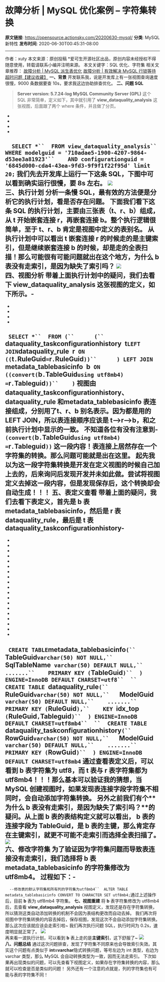 # 故障分析 | MySQL 优化案例 &#8211; 字符集转换

**原文链接**: https://opensource.actionsky.com/20200630-mysql/
**分类**: MySQL 新特性
**发布时间**: 2020-06-30T00:45:31-08:00

---

作者：xuty
本文来源：原创投稿
*爱可生开源社区出品，原创内容未经授权不得随意使用，转载请联系小编并注明来源。
本文关键字：SQL 优化、字符集
相关文章推荐：
[故障分析 | MySQL 派生表优化](https://opensource.actionsky.com/20200303-mysql/)
[故障分析 | 有效解决 MySQL 行锁等待超时问题【建议收藏】](https://opensource.actionsky.com/20200421-mysql/)
**一、背景**
开发联系我，说是开发库上有一张视图查询速度很慢，9000 条数据要查 10s，要求我这边协助排查优化。
**二、问题 SQL**
> **Server version: 5.7.24-log MySQL Community Server (GPL)**
这个 SQL 非常简单，定义如下，其中就引用了 **view_dataquality_analysis** 这张视图，后面跟了两个 where 条件，并且做了分页。
- 
- 
- 
- 
`  SELECT *``  FROM view_dataquality_analysis``  WHERE modelguid = '710adae5-1900-4207-9864-d53ee3a81923'``    AND configurationguid = '6845d000-cda4-43ea-9fd3-9f9f1f22f95d' limit 20;`
我们先去开发库上运行一下这条 SQL，下图中可以看到确实运行很慢，要 8s 左右。
![](.img/2d7a8c65.png)											
**三、执行计划**
**分析一条慢 SQL，最有效的方法便是分析它的执行计划，看是否存在问题。**
下面我们看下这条 SQL 的执行计划，主要由三张表（t、r、b）组成，从 **t** 开始嵌套连接 **r**，再嵌套连接 **b**。整个执行逻辑很简单，至于 t、r、b 肯定是视图中定义的表别名。
从执行计划中可以看出 **t** 嵌套连接 **r** 的时候走的是**主键索引**，但是继续嵌套连接 **b** 的时候，却是走的**全表扫描**！那么可能很有可能问题就出在这个地方，为什么 **b** 表没有走索引，是因为缺失了索引吗？
![](.img/6603d231.png)											
**四、视图分析**
带着上面执行计划中的疑问，我们去看下 **view_dataquality_analysis** 这张视图的定义，如下所示。- 
- 
- 
- 
- 
- 
`  SELECT *``  FROM (``      (``      `dataquality_taskconfigurationhistory` `t` LEFT JOIN `dataquality_rule` `r` ON ((`t`.`RuleGuid` = `r`.`RuleGuid`))``      ) LEFT JOIN `metadata_tablebasicinfo` `b` ON ((convert(`b`.`TableGuid` using utf8mb4) = `r`.`Tableguid`))``    )`
视图由 **dataquality_taskconfigurationhistory**、 **dataquality_rule** 和**metadata_tablebasicinfo** 表连接组成，分别用了t、r、b 别名表示。因为都是用的 **LEFT JOIN**，所以表连接顺序应该是 t&#8211;>r&#8211;>b，和之前执行计划中显示的一致。
不知道各位有没有注意到- 
`(convert(`b`.`TableGuid` using utf8mb4) = `r`.`Tableguid`))`
这一段内容！表连接上居然存在一个**字符集**的转换。那么问题可能就是出在这里。
起先我以为这一段字符集转换是开发在定义视图的时候自己加上去的，后来询问后发现开发并未如此做。尝试将视图定义去掉这一段内容，但是发现保存后，这个转换却会自动生成！！！
**五、表定义查看**
带着上面的疑问，我们去看下表定义，首先是 **b** 表 **metadata_tablebasicinfo**，然后是 **r** 表**dataquality_rule**，最后是 **t** 表 **dataquality_taskconfigurationhistory**- 
- 
- 
- 
- 
- 
- 
- 
- 
- 
- 
- 
- 
- 
- 
- 
- 
- 
- 
- 
- 
`  CREATE TABLE `metadata_tablebasicinfo` (``    `TableGuid` varchar(50) NOT NULL,``    `SqlTableName` varchar(50) DEFAULT NULL,``    .......``    PRIMARY KEY (`TableGuid`)``  ) ENGINE=InnoDB DEFAULT CHARSET=utf8``  ``  CREATE TABLE `dataquality_rule` (``    `RuleGuid` varchar(50) NOT NULL,``    `ModelGuid` varchar(50) DEFAULT NULL,``    .......``    PRIMARY KEY (`RuleGuid`),``    KEY `idx_top` (`RuleGuid`,`Tableguid`)``  ) ENGINE=InnoDB DEFAULT CHARSET=utf8mb4``  ``  CREATE TABLE `dataquality_taskconfigurationhistory` (``    `RowGuid` varchar(50) NOT NULL,``    `ModelGuid` varchar(50) DEFAULT NULL,``    .......``    PRIMARY KEY (`RowGuid`)``  ) ENGINE=InnoDB DEFAULT CHARSET=utf8mb4`
通过查看表定义后，可以看到 **b** 表字符集为 utf8，而 **t** 表与 **r** 表字符集都为 utf8mb4！！！那么基本可以验证我的猜想，当 MySQL 创建视图时，如果发现表连接字段字符集不相同时，会自动添加字符集转换。
另外之前我们有个**为什么 ****b**** 表没有走索引，是因为缺失了索引吗？**的疑问。从上面 **b** 表的表结构定义就可以看出， **b** 表的连接字段为 **TableGuid**，是 **b** 表的主键，那么肯定存在主键索引，就更不可能不走索引而选择全表扫描了。
![](.img/715aa7da.png)											
**六、修改字符集**
为了验证因为字符集问题而导致表连接没有走索引，我们选择将 **b** 表 **metadata_tablebasicinfo** 的字符集修改为 utf8mb4。
过程如下：- 
- 
`  --修改表的默认字符集和所有列的字符集为utf8mb4``  ALTER TABLE metadata_tablebasicinfo CONVERT TO CHARACTER SET utf8mb4;`通过上述操作后，目前 **b** 表为 utf8mb4 字符集。
**七、视图重建**
将 **b** 表字符集修改为 utf8mb4 后，去查看 **view_dataquality_analysis** 视图定义，发现还是存在字符集转换，所以猜测这类自动添加转换的机制不会因为表结构更改而自动去掉。
我们再次将视图中字符集转换的内容去掉后，保存视图，发现这次不会自动添加字符集转换。那么这次应该就应该会走索引啦~
我们再次执行问题 SQL，执行时间为 0.2s，速度明显就正常了。
![](.img/6669dd3a.png)											
再来看一波执行计划，可以看到 **b** 表上走的是**主键索引**，这下舒服了~
![](.img/325b1461.png)											
**八、问题总结**
通过这次问题排查，发现了字符集不同原来也会导致索引失效。其实这个问题有点类似于 **int=varchar**隐式转换问题，等号左边为 int 类型，右边为 varchar 类型，那么 MySQL 会自动转换类型为一致，因而无法走索引。
下次如果再出现类似的问题，可以先查看下视图定义，如果存在字符集转换的内容，那么就可以检查是否是类似的问题！
另外还有一个注意的点就是，列的字符集也有可能与表的字符集不同！